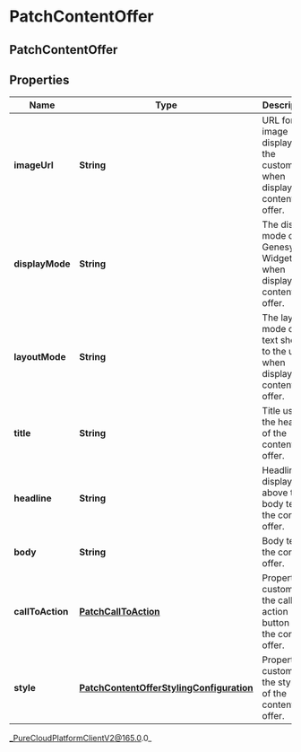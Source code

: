 # PatchContentOffer

## PatchContentOffer

## Properties

|Name | Type | Description | Notes|
|------------ | ------------- | ------------- | -------------|
| **imageUrl** | **String** | URL for image displayed to the customer when displaying content offer. | [optional] |
| **displayMode** | **String** | The display mode of Genesys Widgets when displaying content offer. | [optional] |
| **layoutMode** | **String** | The layout mode of the text shown to the user when displaying content offer. | [optional] |
| **title** | **String** | Title used in the header of the content offer. | [optional] |
| **headline** | **String** | Headline displayed above the body text of the content offer. | [optional] |
| **body** | **String** | Body text of the content offer. | [optional] |
| **callToAction** | [**PatchCallToAction**](PatchCallToAction) | Properties customizing the call to action button on the content offer. | [optional] |
| **style** | [**PatchContentOfferStylingConfiguration**](PatchContentOfferStylingConfiguration) | Properties customizing the styling of the content offer. | [optional] |



_PureCloudPlatformClientV2@165.0.0_
